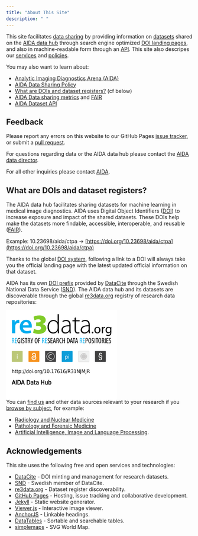 ```yaml
---
title: "About This Site"
description: " "
---
```

This site facilitates [data sharing](../sharing/) by providing information
on [datasets](/datasets) shared on the [AIDA data hub](/) through search engine
optimized [DOI landing pages](#doi), and also in machine-readable form through
an [API](api/). This site also descripes our [services](/services) and
[policies](/sharing).

You may also want to learn about:
* [Analytic Imaging Diagnostics Arena (AIDA)](aida)
* [AIDA Data Sharing Policy](/sharing/)
* [What are DOIs and dataset registers?](#what-are-dois-and-dataset-registers) (cf below)
* [AIDA Data sharing metrics](/metrics) and [FAIR](/metrics#fair)
* [AIDA Dataset API](/api)


## Feedback
Please report any errors on this website to our GitHub Pages
[issue tracker](https://github.com/aidadatahub/aidadatahub.github.io/issues),
or submit a [pull request](https://github.com/aidadatahub/aidadatahub.github.io/pulls).

For questions regarding data or the AIDA data hub please contact the
[AIDA data director](mailto:aida-data-director@medtech4health.se).

For all other inquiries please contact [AIDA](mailto:aida@nbis.se).

## What are DOIs and dataset registers? <span id="doi"/>
The AIDA data hub facilitates sharing datasets for machine learning in medical
image diagnostics. AIDA uses
Digital Object Identifiers ([DOI](https://www.doi.org/)) to increase exposure
and impact of the shared datasets. These DOIs help make the datasets more findable,
accessible, interoperable, and reusable ([FAIR](https://www.go-fair.org/)).

Example: 10.23698/aida/ctpa &rarr;
[https://doi.org/10.23698/aida/ctpa](https://doi.org/10.23698/aida/ctpa)

Thanks to the global [DOI system](https://doi.org/), following a link to a DOI
will always take you the official landing page with the latest updated official
information on that dataset.

AIDA has its own [DOI prefix](https://search.datacite.org/works?query=snd.aida)
provided by [DataCite](https://datacite.org) through the
Swedish National Data Service ([SND](https://snd.gu.se/en)).
The AIDA data hub and its datasets are discoverable through the global
[re3data.org](https://www.re3data.org) registry of research data repositories:

<a id="badge" href="https://www.re3data.org/repository/r3d100013031">
  <img src="/assets/icons/badges/re3data-large.png" style="margin-bottom: -2em;">
</a>

You can [find us](https://www.re3data.org/repository/r3d100013031) and other
data sources relevant to your research if you
[browse by subject](https://www.re3data.org/browse/by-subject/), for example:

* [Radiology and Nuclear Medicine](https://www.re3data.org/search?query=&subjects%5B%5D=20530%20Radiology%20and%20Nuclear%20Medicine)
* [Pathology and Forensic Medicine](https://www.re3data.org/search?query=&subjects%5B%5D=20506%20Pathology%20and%20Forensic%20Medicine)
* [Artificial Intelligence, Image and Language Processing](https://www.re3data.org/search?subjects[]=40904%20Artificial%20Intelligence,%20Image%20and%20Language%20Processing).

## Acknowledgements
This site uses the following free and open services and technologies:

* [DataCite](https://datacite.org) - DOI minting and management for research datasets.
* [SND](https://snd.gu.se/en) - Swedish member of DataCite.
* [re3data.org](https://www.re3data.org) - Dataset register discoverability.
* [GitHub Pages](https://pages.github.com/) - Hosting, issue tracking and collaborative development.
* [Jekyll](https://jekyllrb.com/) - Static website generator.
* [Viewer.js](https://github.com/fengyuanchen/viewerjs) - Interactive image viewer.
* [AnchorJS](https://www.bryanbraun.com/anchorjs/) - Linkable headings.
* [DataTables](https://datatables.net/) - Sortable and searchable tables.
* [simplemaps](https://simplemaps.com/resources/svg-world) - SVG World Map.
